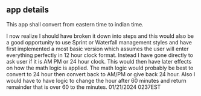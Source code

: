 ## app details

This app shall convert from eastern time to indian time.

I now realize I should have broken it down into steps and this would also be a good opportunity to use Sprint or Waterfall management styles and have first implemented a most basic version which assumes the user will enter everything perfectly in 12 hour clock format. Instead I have gone directly to ask user if it is AM PM or 24 hour clock. This would then have later effects on how the math logic is applied. The math logic would probably be best to convert to 24 hour then convert back to AM/PM or give back 24 hour. Also I would have to have logic to change the hour after 60 minutes and return remainder that is over 60 to the minutes.
01/21/2024 0237EST